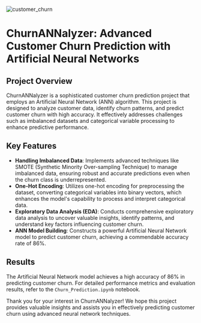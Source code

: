 ![customer_churn](https://github.com/Sri22082/churnANNalyzer/assets/92198693/c85195bf-9d42-441c-a101-9ea61cb023d4)
# ChurnANNalyzer: Advanced Customer Churn Prediction with Artificial Neural Networks

## Project Overview
ChurnANNalyzer is a sophisticated customer churn prediction project that employs an Artificial Neural Network (ANN) algorithm. This project is designed to analyze customer data, identify churn patterns, and predict customer churn with high accuracy. It effectively addresses challenges such as imbalanced datasets and categorical variable processing to enhance predictive performance.

## Key Features
- **Handling Imbalanced Data**: Implements advanced techniques like SMOTE (Synthetic Minority Over-sampling Technique) to manage imbalanced data, ensuring robust and accurate predictions even when the churn class is underrepresented.
- **One-Hot Encoding**: Utilizes one-hot encoding for preprocessing the dataset, converting categorical variables into binary vectors, which enhances the model's capability to process and interpret categorical data.
- **Exploratory Data Analysis (EDA)**: Conducts comprehensive exploratory data analysis to uncover valuable insights, identify patterns, and understand key factors influencing customer churn.
- **ANN Model Building**: Constructs a powerful Artificial Neural Network model to predict customer churn, achieving a commendable accuracy rate of 86%.

## Results
The Artificial Neural Network model achieves a high accuracy of 86% in predicting customer churn. For detailed performance metrics and evaluation results, refer to the `Churn_Prediction.ipynb` notebook.


Thank you for your interest in ChurnANNalyzer! We hope this project provides valuable insights and assists you in effectively predicting customer churn using advanced neural network techniques.
